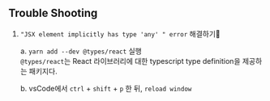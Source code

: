 ## Trouble Shooting 
1. `"JSX element implicitly has type 'any' " error` 해결하기🐛  
 
   a. `yarn add --dev @types/react` 실행   
            `@types/react`는 React 라이브러리에 대한 typescript type definition을 제공하는 패키지다.  
            
   b. vsCode에서 `ctrl` + `shift` + `p` 한 뒤, `reload window`
